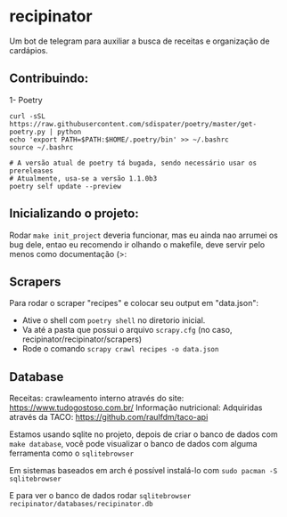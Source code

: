 # recipinator
Um bot de telegram para auxiliar a busca de receitas e organização de cardápios.


## Contribuindo:
1- Poetry
```
curl -sSL https://raw.githubusercontent.com/sdispater/poetry/master/get-poetry.py | python
echo 'export PATH=$PATH:$HOME/.poetry/bin' >> ~/.bashrc
source ~/.bashrc

# A versão atual de poetry tá bugada, sendo necessário usar os prereleases
# Atualmente, usa-se a versão 1.1.0b3
poetry self update --preview
```


## Inicializando o projeto:
Rodar `make init_project` deveria funcionar, mas eu ainda nao arrumei os bug dele, entao eu recomendo ir olhando o makefile, deve servir pelo menos como documentação (>:

## Scrapers
Para rodar o scraper "recipes" e colocar seu output em "data.json":
* Ative o shell com `poetry shell` no diretorio inicial.
* Va até a pasta que possui o arquivo `scrapy.cfg` (no caso, recipinator/recipinator/scrapers)
* Rode o comando `scrapy crawl recipes -o data.json`

## Database

Receitas: crawleamento interno através do site: https://www.tudogostoso.com.br/
Informação nutricional: Adquiridas através da TACO: https://github.com/raulfdm/taco-api

Estamos usando sqlite no projeto, depois de criar o banco de dados com `make database`, você pode visualizar o banco de dados com alguma ferramenta como o `sqlitebrowser`

Em sistemas baseados em arch é possível instalá-lo com
`sudo pacman -S sqlitebrowser`

E para ver o banco de dados rodar
`sqlitebrowser recipinator/databases/recipinator.db`

